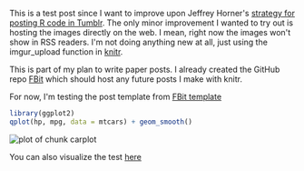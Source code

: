 


This is a test post since I want to improve upon Jeffrey Horner's [strategy for posting R code in Tumblr](http://jeffreyhorner.tumblr.com/post/25943954723/blog-with-r-markdown-and-tumblr-part-ii). The only minor improvement I wanted to try out is hosting the images directly on the web. I mean, right now the images won't show in RSS readers. I'm not doing anything new at all, just using the imgur_upload function in [knitr](http://yihui.name/knitr/).

This is part of my plan to write paper posts. I already created the GitHub repo [FBit](https://github.com/lcolladotor/FBit) which should host any future posts I make with knitr.

For now, I'm testing the post template from [FBit template](https://github.com/lcolladotor/FBit/blob/master/R-post-template/R-post-template.Rmd)



```r
library(ggplot2)
qplot(hp, mpg, data = mtcars) + geom_smooth()
```

![plot of chunk carplot](http://i.imgur.com/zfg0Gih.png) 


You can also visualize the test [here](http://htmlpreview.github.com/?https://github.com/lcolladotor/FBit/blob/master/test-template/test-template.html)

